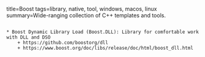 title=Boost
tags=library, native, tool, windows, macos, linux
summary=Wide-ranging collection of C++ templates and tools.
~~~~~~

* Boost Dynamic Library Load (Boost.DLL): Library for comfortable work with DLL and DSO
	+ https://github.com/boostorg/dll
	+ https://www.boost.org/doc/libs/release/doc/html/boost_dll.html

